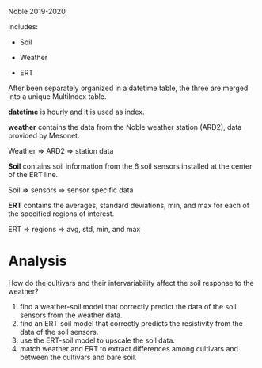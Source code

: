 Noble 2019-2020

Includes:

* Soil

* Weather

* ERT

After been separately organized in a datetime table, the three are merged into a unique MultiIndex table.

**datetime** is hourly and it is used as index.

**weather** contains the data from the Noble weather station (ARD2), data provided by Mesonet.

Weather => ARD2 => station data

**Soil** contains soil information from the 6 soil sensors installed at the center of the ERT line.

Soil => sensors => sensor specific data

**ERT** contains the averages, standard deviations, min, and max for each of the specified regions of interest.

ERT => regions => avg, std, min, and max


# Analysis

How do the cultivars and their intervariability affect the soil response to the weather?

1. find a weather-soil model that correctly predict the data of the soil sensors from the weather data.
2. find an ERT-soil model that correctly predicts the resistivity from the data of the soil sensors.
3. use the ERT-soil model to upscale the soil data.
4. match weather and ERT to extract differences among cultivars and between the cultivars and bare soil.



